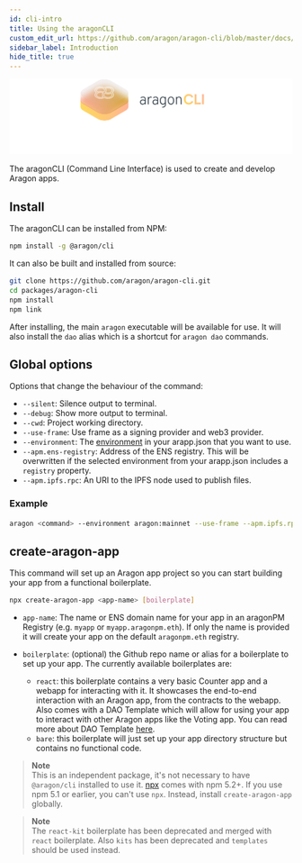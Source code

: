 ```yaml
---
id: cli-intro
title: Using the aragonCLI
custom_edit_url: https://github.com/aragon/aragon-cli/blob/master/docs/Intro.md
sidebar_label: Introduction
hide_title: true
---
```

<!-- Please consider editing this file here: https://github.com/aragon/aragon-cli/blob/master/docs/Intro.md - thank you! -->

![aragonCLI logo](/docs/assets/brand/aragoncli.png)

The aragonCLI (Command Line Interface) is used to create and develop Aragon apps.

## Install

The aragonCLI can be installed from NPM:

```sh
npm install -g @aragon/cli
```

It can also be built and installed from source:

```sh
git clone https://github.com/aragon/aragon-cli.git
cd packages/aragon-cli
npm install
npm link
```

After installing, the main `aragon` executable will be available for use. It will also install the `dao` alias which is a shortcut for `aragon dao` commands.

## Global options

Options that change the behaviour of the command:

- `--silent`: Silence output to terminal.
- `--debug`: Show more output to terminal.
- `--cwd`: Project working directory.
- `--use-frame`: Use frame as a signing provider and web3 provider.
- `--environment`: The [environment](/docs/cli-global-confg.html#the-arappjson-file) in your arapp.json that you want to use.
- `--apm.ens-registry`: Address of the ENS registry. This will be overwritten if the selected environment from your arapp.json includes a `registry` property.
- `--apm.ipfs.rpc`: An URI to the IPFS node used to publish files.

### Example

```sh
aragon <command> --environment aragon:mainnet --use-frame --apm.ipfs.rpc https://ipfs.eth.aragon.network/ipfs --debug
```

## create-aragon-app

This command will set up an Aragon app project so you can start building your app from a functional boilerplate.

```sh
npx create-aragon-app <app-name> [boilerplate]
```

- `app-name`: The name or ENS domain name for your app in an aragonPM Registry (e.g. `myapp` or `myapp.aragonpm.eth`). If only the name is provided it will create your app on the default `aragonpm.eth` registry.

- `boilerplate`: (optional) the Github repo name or alias for a boilerplate to set up your app. The currently available boilerplates are:

	- `react`: this boilerplate contains a very basic Counter app and a webapp for interacting with it. It showcases the end-to-end interaction with an Aragon app, from the contracts to the webapp. Also comes with a DAO Template which will allow for using your app to interact with other Aragon apps like the Voting app. You can read more about DAO Template [here](templates-intro.md).
	- `bare`: this boilerplate will just set up your app directory structure but contains no functional code.

> **Note**<br>
> This is an independent package, it's not necessary to have `@aragon/cli` installed to use it.
> [npx](https://medium.com/@maybekatz/introducing-npx-an-npm-package-runner-55f7d4bd282b) comes with npm 5.2+. If you use npm 5.1 or earlier, you can't use `npx`. Instead, install `create-aragon-app` globally.

> **Note**<br>
> The `react-kit` boilerplate has been deprecated and merged with `react` boilerplate. Also `kits` has been deprecated and `templates` should be used instead.

